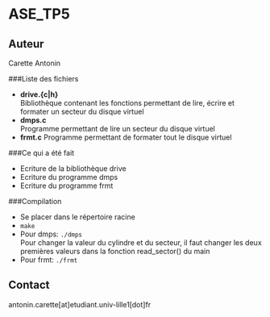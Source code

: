 ASE_TP5
=======

Auteur
------
Carette Antonin

###Liste des fichiers

*	**drive.{c|h}**  
	Bibliothèque contenant les fonctions permettant de lire, écrire et formater un secteur du disque virtuel
*	**dmps.c**  
	Programme permettant de lire un secteur du disque virtuel
*	**frmt.c**
	Programme permettant de formater tout le disque virtuel

###Ce qui a été fait

*	Ecriture de la bibliothèque drive
*	Ecriture du programme dmps
*	Ecriture du programme frmt

###Compilation

*	Se placer dans le répertoire racine
*	<code>make</code>
*	Pour dmps: <code>./dmps</code>  
	Pour changer la valeur du cylindre et du secteur, il faut changer les deux premières valeurs dans la fonction read_sector() du main
*	Pour frmt: <code>./frmt</code>

Contact
-------
antonin.carette[at]etudiant.univ-lille1[dot]fr